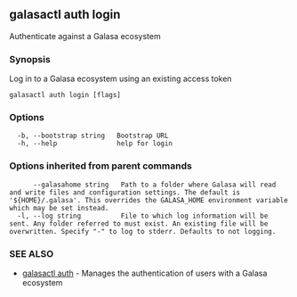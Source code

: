 ## galasactl auth login

Authenticate against a Galasa ecosystem

### Synopsis

Log in to a Galasa ecosystem using an existing access token

```
galasactl auth login [flags]
```

### Options

```
  -b, --bootstrap string   Bootstrap URL
  -h, --help               help for login
```

### Options inherited from parent commands

```
      --galasahome string   Path to a folder where Galasa will read and write files and configuration settings. The default is '${HOME}/.galasa'. This overrides the GALASA_HOME environment variable which may be set instead.
  -l, --log string          File to which log information will be sent. Any folder referred to must exist. An existing file will be overwritten. Specify "-" to log to stderr. Defaults to not logging.
```

### SEE ALSO

* [galasactl auth](galasactl_auth.md)	 - Manages the authentication of users with a Galasa ecosystem

